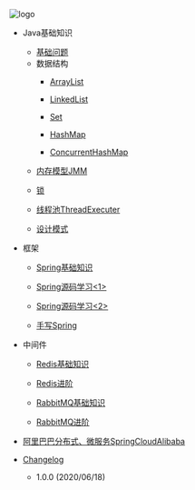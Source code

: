 
![logo](../Image/logo.jpeg ':size=100')

* Java基础知识

    - [基础问题](BasicProblem.md)

    * 数据结构
        - [ArrayList](DataStructure/ArrayList.md)

        - [LinkedList](DataStructure/LinkedList.md)

        - [Set](DataStructure/Set.md)

        - [HashMap](DataStructure/HashMap.md)

        - [ConcurrentHashMap](DataStructure/ConcurrentHashMap.md)

    - [内存模型JMM](JMM.md)

    - [锁](Interview_Lock.md)

    - [线程池ThreadExecuter](Interview_ThreadExecuter.md)

    - [设计模式](Interview_DesignMode.md)

* 框架
    - [Spring基础知识](Spring.md)

    - [Spring源码学习<1>](Spring_1.md)

    - [Spring源码学习<2>](Spring_2.md)

    - [手写Spring](Spring_handWrite.md)


* 中间件
    - [Redis基础知识](Redis_1.md)

    - [Redis进阶](Redis_2.md)

    - [RabbitMQ基础知识](RabbitMQ_1.md)

    - [RabbitMQ进阶](RabbitMQ_2.md)

* [阿里巴巴分布式、微服务SpringCloudAlibaba](SpringCloudAlibaba.md)

* [Changelog](changelog.md)

    - 1.0.0 (2020/06/18)